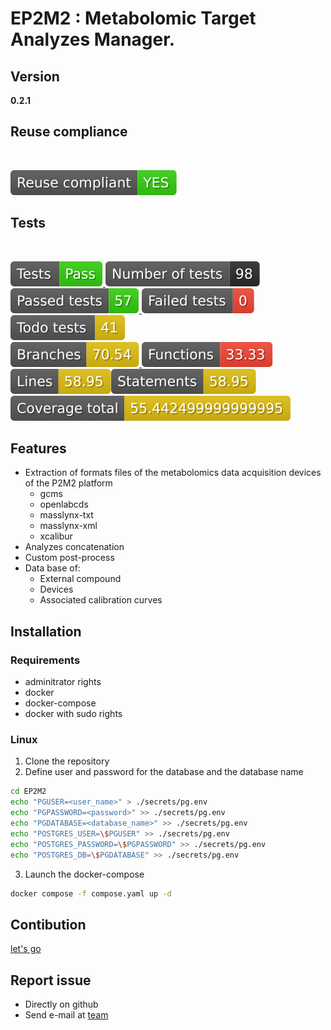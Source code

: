 <!--
© 2024 INRAE
SPDX-FileContributor: Marcellino Palerme <marcellino.palerme@inrae.fr>

SPDX-License-Identifier: MIT
-->

# EP2M2 : Metabolomic Target Analyzes Manager.

## Version
__0.2.1__

## Reuse compliance
<!--REUSE--></br>
[![Reuse compliant](./badges/reuse_compliant.svg)](https://github.com/p2m2/EP2M2/actions/runs/11700381150)<!--REUSE-END-->  

## Tests
<!--GAMFC--></br>
[![result](./badges/tests-result.svg) ![total](./badges/tests-total.svg) ![passed](./badges/tests-passed.svg) ![failed](./badges/tests-failed.svg) ![todo](./badges/tests-todo.svg)](https://github.com/p2m2/EP2M2/actions/runs/11698824716) </br>[![Branches](./badges/coverage-branches.svg) ![Functions](./badges/coverage-functions.svg) ![Lines](./badges/coverage-lines.svg)![Statements](./badges/coverage-statements.svg) ![Coverage total](./badges/coverage-total.svg)](https://github.com/p2m2/EP2M2/actions/runs/11698824716)<!--GAMFC-END-->
## Features
- Extraction of formats files of the metabolomics data acquisition devices of the P2M2 platform
  - gcms
  - openlabcds
  - masslynx-txt
  - masslynx-xml
  - xcalibur
- Analyzes concatenation
- Custom post-process
- Data base of:
  - External compound
  - Devices
  - Associated calibration curves

## Installation

### Requirements  
- adminitrator rights
- docker
- docker-compose
- docker with sudo rights

### Linux

1. Clone the repository
2. Define user and password for the database and the database name

```bash
cd EP2M2
echo "PGUSER=<user_name>" > ./secrets/pg.env
echo "PGPASSWORD=<password>" >> ./secrets/pg.env
echo "PGDATABASE=<database_name>" >> ./secrets/pg.env
echo "POSTGRES_USER=\$PGUSER" >> ./secrets/pg.env
echo "POSTGRES_PASSWORD=\$PGPASSWORD" >> ./secrets/pg.env
echo "POSTGRES_DB=\$PGDATABASE" >> ./secrets/pg.env
```

3. Launch the docker-compose

```bash
docker compose -f compose.yaml up -d
```

## Contibution
[let's go](./doc/contribution.md)
## Report issue
- Directly on github
- Send e-mail at [team](mailto:p2m2-it@inrae.fr)
